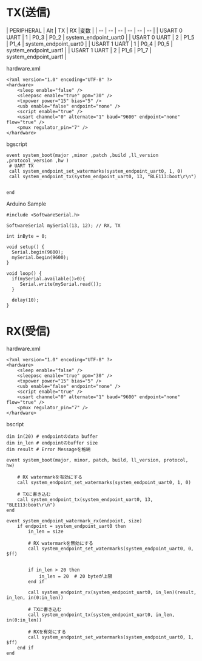 # TX(送信)


| PERIPHERAL | Alt | TX | RX  |変数 |
| -- | -- | -- | -- | -- | -- |
|  USART 0 UART | 1 | P0_3 | P0_2 | system_endpoint_uart0 |
|  USART 0 UART | 2 | P1_5 | P1_4 | system_endpoint_uart0 |
|  USART 1 UART | 1 | P0_4 | P0_5 | system_endpoint_uart1 |
|  USART 1 UART | 2 | P1_6 | P1_7 | system_endpoint_uart1 |

hardware.xml

```
<?xml version="1.0" encoding="UTF-8" ?>
<hardware> 
    <sleep enable="false" />
    <sleeposc enable="true" ppm="30" /> 
    <txpower power="15" bias="5" /> 
    <usb enable="false" endpoint="none" /> 
    <script enable="true" />
    <usart channel="0" alternate="1" baud="9600" endpoint="none" flow="true" /> 
    <pmux regulator_pin="7" /> 
</hardware>
```

bgscript
```
event system_boot(major ,minor ,patch ,build ,ll_version ,protocol_version ,hw )
 # UART TX
 call system_endpoint_set_watermarks(system_endpoint_uart0, 1, 0)
 call system_endpoint_tx(system_endpoint_uart0, 13, "BLE113:boot\r\n")


end
```

Arduino Sample
```
#include <SoftwareSerial.h>

SoftwareSerial mySerial(13, 12); // RX, TX

int inByte = 0;  

void setup() {
  Serial.begin(9600);
  mySerial.begin(9600);
}

void loop() {
  if(mySerial.available()>0){
     Serial.write(mySerial.read()); 
  }
  
  delay(10);
}
```

# RX(受信)

hardware.xml
```
<?xml version="1.0" encoding="UTF-8" ?>
<hardware> 
    <sleep enable="false" />
    <sleeposc enable="true" ppm="30" /> 
    <txpower power="15" bias="5" /> 
    <usb enable="false" endpoint="none" /> 
    <script enable="true" />
    <usart channel="0" alternate="1" baud="9600" endpoint="none" flow="true" /> 
    <pmux regulator_pin="7" /> 
</hardware>
```

bscript
```
dim in(20) # endpointのdata buffer
dim in_len # endpointのbuffer size
dim result # Error Messageを格納　

event system_boot(major, minor, patch, build, ll_version, protocol, hw)

    # RX watermarkを有効にする
    call system_endpoint_set_watermarks(system_endpoint_uart0, 1, 0)

    # TXに書き込む
    call system_endpoint_tx(system_endpoint_uart0, 13, "BLE113:boot\r\n")
end

event system_endpoint_watermark_rx(endpoint, size)
    if endpoint = system_endpoint_uart0 then
        in_len = size
        
        # RX watermarkを無効にする
        call system_endpoint_set_watermarks(system_endpoint_uart0, 0, $ff)
        
  
        if in_len > 20 then
            in_len = 20  # 20 byteが上限
        end if

        call system_endpoint_rx(system_endpoint_uart0, in_len)(result, in_len, in(0:in_len))
        
        # TXに書き込む
        call system_endpoint_tx(system_endpoint_uart0, in_len, in(0:in_len))

        # RXを有効にする
        call system_endpoint_set_watermarks(system_endpoint_uart0, 1, $ff)
    end if
end
```

